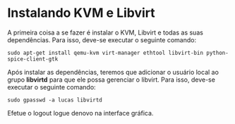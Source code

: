 Instalando KVM e Libvirt
========

A primeira coisa a se fazer é instalar o KVM, Libvirt e todas as suas dependências.
Para isso, deve-se executar o seguinte comando:

    sudo apt-get install qemu-kvm virt-manager ethtool libvirt-bin python-spice-client-gtk
    
    
Após instalar as dependências, teremos que adicionar o usuário local ao grupo **libvirtd** para que ele possa gerenciar o libvirt. Para isso, deve-se executar o seguinte comando:

    sudo gpasswd -a lucas libvirtd

Efetue o logout logue denovo na interface gráfica.
